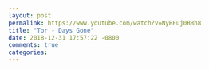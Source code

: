 ```yaml
---
layout: post
permalink: https://www.youtube.com/watch?v=NyBFuj0BBh8
title: "Tor - Days Gone"
date: 2018-12-31 17:57:22 -0800
comments: true
categories: 
---
```

